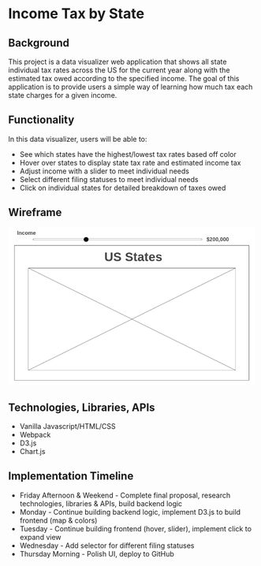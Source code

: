 # Income Tax by State

## Background

This project is a data visualizer web application that shows all state individual tax rates across the US for the current year along with the estimated tax owed according to the specified income. The goal of this application is to provide users a simple way of learning how much tax each state charges for a given income.

## Functionality

In this data visualizer, users will be able to:

- See which states have the highest/lowest tax rates based off color
- Hover over states to display state tax rate and estimated income tax
- Adjust income with a slider to meet individual needs
- Select different filing statuses to meet individual needs
- Click on individual states for detailed breakdown of taxes owed

## Wireframe

<img src="images/Homepage.png" width="500px" alt="us-states">


## Technologies, Libraries, APIs

- Vanilla Javascript/HTML/CSS
- Webpack
- D3.js
- Chart.js

## Implementation Timeline

- Friday Afternoon & Weekend - Complete final proposal, research technologies, libraries & APIs, build backend logic
- Monday - Continue building backend logic, implement D3.js to build frontend (map & colors)
- Tuesday - Continue building frontend (hover, slider), implement click to expand view
- Wednesday - Add selector for different filing statuses
- Thursday Morning - Polish UI, deploy to GitHub




